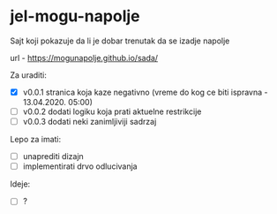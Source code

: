 # jel-mogu-napolje
Sajt koji pokazuje da li je dobar trenutak da se izadje napolje

url - https://mogunapolje.github.io/sada/ 


Za uraditi:
- [x] v0.0.1 stranica koja kaze negativno (vreme do kog ce biti ispravna - 13.04.2020. 05:00)
- [ ] v0.0.2 dodati logiku koja prati aktuelne restrikcije 
- [ ] v0.0.3 dodati neki zanimljiviji sadrzaj 

Lepo za imati: 
- [ ] unaprediti dizajn 
- [ ] implementirati drvo odlucivanja 

Ideje: 
- [ ] ? 
